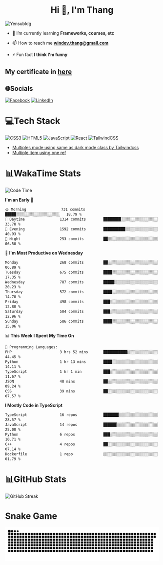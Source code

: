<h1 align="center">Hi 👋, I'm Thang</h1>

![Yensubldg](https://readme-typing-svg.demolab.com?font=Fira+Code&weight=600&pause=1000&color=F5F5F2&center=true&vCenter=true&width=435&lines=Trying+to+be+a+Software+Engineering)

<!--
![](https://komarev.com/ghpvc/?username=yensubldg&label=Visitors+Count&color=brightgreen) -->

- 🌱 I’m currently learning **Frameworks, courses, etc**

- 📫 How to reach me **<windev.thang@gmail.com>**

- ⚡ Fun fact **I think I'm funny**

## My certificate in [here](./MY_CERTIFICATE.md)

## 🌐Socials

[![Facebook](https://img.shields.io/badge/Facebook-%231877F2.svg?logo=Facebook&logoColor=white)](https://facebook.com/yensubldg) [![LinkedIn](https://img.shields.io/badge/LinkedIn-%230077B5.svg?logo=linkedin&logoColor=white)](https://linkedin.com/in/yensubldg)

# 💻Tech Stack

![CSS3](https://img.shields.io/badge/css3-%231572B6.svg?style=for-the-badge&logo=css3&logoColor=white) ![HTML5](https://img.shields.io/badge/html5-%23E34F26.svg?style=for-the-badge&logo=html5&logoColor=white) ![JavaScript](https://img.shields.io/badge/javascript-%23323330.svg?style=for-the-badge&logo=javascript&logoColor=%23F7DF1E) ![React](https://img.shields.io/badge/react-%2320232a.svg?style=for-the-badge&logo=react&logoColor=%2361DAFB) ![TailwindCSS](https://img.shields.io/badge/tailwindcss-%2338B2AC.svg?style=for-the-badge&logo=tailwind-css&logoColor=white)

<!-- BLOG-POST-LIST:START -->
- [Multiples mode using same as dark mode class by Tailwindcss](https://dev.to/yensubldg/multiples-mode-using-same-as-dark-mode-class-by-tailwindcss-56p4)
- [Multiple item using one ref](https://dev.to/yensubldg/multiple-item-using-one-ref-1288)
<!-- BLOG-POST-LIST:END -->

# 📊WakaTime Stats

<!--START_SECTION:waka-->
![Code Time](http://img.shields.io/badge/Code%20Time-3%2C353%20hrs%2043%20mins-blue)

**I'm an Early 🐤** 

```text
🌞 Morning                731 commits         █████░░░░░░░░░░░░░░░░░░░░   18.79 % 
🌆 Daytime                1314 commits        ████████░░░░░░░░░░░░░░░░░   33.78 % 
🌃 Evening                1592 commits        ██████████░░░░░░░░░░░░░░░   40.93 % 
🌙 Night                  253 commits         ██░░░░░░░░░░░░░░░░░░░░░░░   06.50 % 
```
📅 **I'm Most Productive on Wednesday** 

```text
Monday                   268 commits         ██░░░░░░░░░░░░░░░░░░░░░░░   06.89 % 
Tuesday                  675 commits         ████░░░░░░░░░░░░░░░░░░░░░   17.35 % 
Wednesday                787 commits         █████░░░░░░░░░░░░░░░░░░░░   20.23 % 
Thursday                 572 commits         ████░░░░░░░░░░░░░░░░░░░░░   14.70 % 
Friday                   498 commits         ███░░░░░░░░░░░░░░░░░░░░░░   12.80 % 
Saturday                 504 commits         ███░░░░░░░░░░░░░░░░░░░░░░   12.96 % 
Sunday                   586 commits         ████░░░░░░░░░░░░░░░░░░░░░   15.06 % 
```


📊 **This Week I Spent My Time On** 

```text
💬 Programming Languages: 
PHP                      3 hrs 52 mins       ███████████░░░░░░░░░░░░░░   44.45 % 
Python                   1 hr 13 mins        ████░░░░░░░░░░░░░░░░░░░░░   14.11 % 
TypeScript               1 hr 1 min          ███░░░░░░░░░░░░░░░░░░░░░░   11.67 % 
JSON                     48 mins             ██░░░░░░░░░░░░░░░░░░░░░░░   09.24 % 
CSS                      39 mins             ██░░░░░░░░░░░░░░░░░░░░░░░   07.57 % 
```

**I Mostly Code in TypeScript** 

```text
TypeScript               16 repos            ███████░░░░░░░░░░░░░░░░░░   28.57 % 
JavaScript               14 repos            ██████░░░░░░░░░░░░░░░░░░░   25.00 % 
Python                   6 repos             ███░░░░░░░░░░░░░░░░░░░░░░   10.71 % 
C++                      4 repos             ██░░░░░░░░░░░░░░░░░░░░░░░   07.14 % 
Dockerfile               1 repo              ░░░░░░░░░░░░░░░░░░░░░░░░░   01.79 % 
```




<!--END_SECTION:waka-->

# 📊GitHub Stats

![GitHub Streak](https://streak-stats.demolab.com?user=yensubldg&theme=tokyonight&border_radius=8)

# Snake Game

![Snake eating my contribution graph](./github-contribution-grid-snake.svg)
